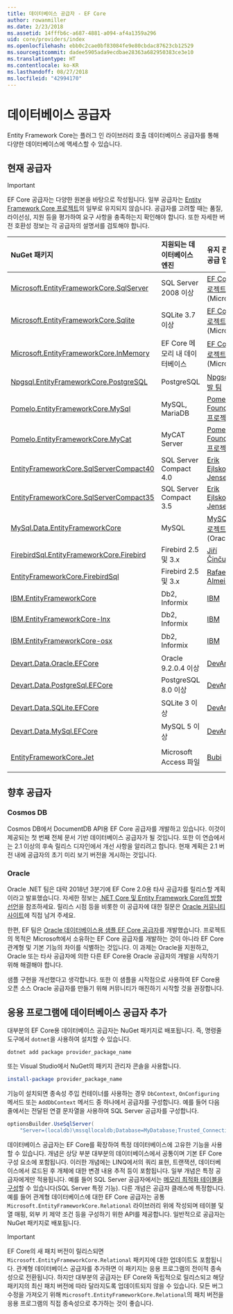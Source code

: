 ```yaml
---
title: 데이터베이스 공급자 - EF Core
author: rowanmiller
ms.date: 2/23/2018
ms.assetid: 14fffb6c-a687-4881-a094-af4a1359a296
uid: core/providers/index
ms.openlocfilehash: ebb0c2cae0bf83084fe9e80cbdac87623cb12529
ms.sourcegitcommit: dadee5905ada9ecdbae28363a682950383ce3e10
ms.translationtype: HT
ms.contentlocale: ko-KR
ms.lasthandoff: 08/27/2018
ms.locfileid: "42994170"
---
```

# <a name="database-providers"></a>데이터베이스 공급자

Entity Framework Core는 플러그 인 라이브러리 호출 데이터베이스 공급자를 통해 다양한 데이터베이스에 액세스할 수 있습니다.

## <a name="current-providers"></a>현재 공급자
> [!IMPORTANT]  
> EF Core 공급자는 다양한 원본을 바탕으로 작성됩니다. 일부 공급자는 [Entity Framework Core 프로젝트](https://github.com/aspnet/EntityFrameworkCore)의 일부로 유지되지 않습니다. 공급자를 고려할 때는 품질, 라이선싱, 지원 등을 평가하여 요구 사항을 충족하는지 확인해야 합니다. 또한 자세한 버전 호환성 정보는 각 공급자의 설명서를 검토해야 합니다.

| NuGet 패키지                                                                                                        | 지원되는 데이터베이스 엔진 | 유지 관리자/공급 업체                                                           | 참고/요구 사항           | 유용한 링크                                                                                                                                                                                       |
|:---------------------------------------------------------------------------------------------------------------------|:---------------------------|:------------------------------------------------------------------------------|:-------------------------------|:---------------------------------------------------------------------------------------------------------------------------------------------------------------------------------------------------|
| [Microsoft.EntityFrameworkCore.SqlServer](https://www.nuget.org/packages/Microsoft.EntityFrameworkCore.SqlServer)    | SQL Server 2008 이상    | [EF Core 프로젝트](https://github.com/aspnet/EntityFrameworkCore/)(Microsoft) |                                | [docs](xref:core/providers/sql-server/index)                                                                                                                                                       |
| [Microsoft.EntityFrameworkCore.Sqlite](https://www.nuget.org/packages/Microsoft.EntityFrameworkCore.Sqlite)          | SQLite 3.7 이상         | [EF Core 프로젝트](https://github.com/aspnet/EntityFrameworkCore/)(Microsoft) |                                | [docs](xref:core/providers/sqlite/index)                                                                                                                                                           |
| [Microsoft.EntityFrameworkCore.InMemory](https://www.nuget.org/packages/Microsoft.EntityFrameworkCore.InMemory)      | EF Core 메모리 내 데이터베이스 | [EF Core 프로젝트](https://github.com/aspnet/EntityFrameworkCore/)(Microsoft) | 테스트 전용               | [docs](xref:core/providers/in-memory/index)                                                                                                                                                        |
| [Npgsql.EntityFrameworkCore.PostgreSQL](https://www.nuget.org/packages/Npgsql.EntityFrameworkCore.PostgreSQL)        | PostgreSQL                 | [Npgsql 개발 팀](https://github.com/npgsql)                          |                                | [docs](http://www.npgsql.org/efcore/index.html)                                                                                                                                                    |
| [Pomelo.EntityFrameworkCore.MySql](https://www.nuget.org/packages/Pomelo.EntityFrameworkCore.MySql)                  | MySQL, MariaDB             | [Pomelo Foundation 프로젝트](https://github.com/PomeloFoundation)              |                                | [readme](https://github.com/PomeloFoundation/Pomelo.EntityFrameworkCore.MySql/blob/master/README.md)                                                                                               |
| [Pomelo.EntityFrameworkCore.MyCat](https://www.nuget.org/packages/Pomelo.EntityFrameworkCore.MyCat)                  | MyCAT Server               | [Pomelo Foundation 프로젝트](https://github.com/PomeloFoundation)              | 시험판, 최대 EF Core 1.1 | [readme](https://github.com/PomeloFoundation/Pomelo.EntityFrameworkCore.MyCat/blob/master/README.md)                                                                                               |
| [EntityFrameworkCore.SqlServerCompact40](https://www.nuget.org/packages/EntityFrameworkCore.SqlServerCompact40)      | SQL Server Compact 4.0     | [Erik Ejlskov Jensen](https://github.com/ErikEJ/)                             | .NET Framework                 | [wiki](https://github.com/ErikEJ/EntityFramework.SqlServerCompact/wiki/Using-EF-Core-with-SQL-Server-Compact-in-Traditional-.NET-Applications)                                                     |
| [EntityFrameworkCore.SqlServerCompact35](https://www.nuget.org/packages/EntityFrameworkCore.SqlServerCompact35)      | SQL Server Compact 3.5     | [Erik Ejlskov Jensen](https://github.com/ErikEJ/)                             | .NET Framework                 | [wiki](https://github.com/ErikEJ/EntityFramework.SqlServerCompact/wiki/Using-EF-Core-with-SQL-Server-Compact-in-Traditional-.NET-Applications)                                                     |
| [MySql.Data.EntityFrameworkCore](https://www.nuget.org/packages/MySql.Data.EntityFrameworkCore)                      | MySQL                      | [MySQL 프로젝트](http://dev.mysql.com)(Oracle)                                | 시험판                    | [docs](https://dev.mysql.com/doc/connector-net/en/)                                                                                                                                                |
| [FirebirdSql.EntityFrameworkCore.Firebird](https://www.nuget.org/packages/FirebirdSql.EntityFrameworkCore.Firebird/) | Firebird 2.5 및 3.x       | [Jiří Činčura](https://github.com/cincuranet)                                 | EF Core 2.0 이상            | [docs](https://github.com/cincuranet/FirebirdSql.Data.FirebirdClient/blob/master/Provider/docs/entity-framework-core.md)                                                                           |
| [EntityFrameworkCore.FirebirdSql](https://www.nuget.org/packages/EntityFrameworkCore.FirebirdSql/)                   | Firebird 2.5 및 3.x       | [Rafael Almeida](https://github.com/ralmsdeveloper)                           | EF Core 2.0 이상            | [wiki](https://github.com/ralmsdeveloper/EntityFrameworkCore.FirebirdSQL/wiki)                                                                                                                     |
| [IBM.EntityFrameworkCore](https://www.nuget.org/packages/IBM.EntityFrameworkCore)                                    | Db2, Informix              | [IBM](https://ibm.com)                                                        | Windows 버전                | [블로그](https://www.ibm.com/developerworks/community/blogs/96960515-2ea1-4391-8170-b0515d08e4da/entry/Creating_Entity_Data_Model_using_IBM_Data_Server_providers_for_Entity_Framework_Core?lang=en) |
| [IBM.EntityFrameworkCore-lnx](https://www.nuget.org/packages/IBM.EntityFrameworkCore-lnx)                            | Db2, Informix              | [IBM](https://ibm.com)                                                        | Linux 버전                  | [블로그](https://www.ibm.com/developerworks/community/blogs/96960515-2ea1-4391-8170-b0515d08e4da/entry/Creating_Entity_Data_Model_using_IBM_Data_Server_providers_for_Entity_Framework_Core?lang=en) |
| [IBM.EntityFrameworkCore-osx](https://www.nuget.org/packages/IBM.EntityFrameworkCore-osx)                            | Db2, Informix              | [IBM](https://ibm.com)                                                        | macOS 버전                  | [블로그](https://www.ibm.com/developerworks/community/blogs/96960515-2ea1-4391-8170-b0515d08e4da/entry/Creating_Entity_Data_Model_using_IBM_Data_Server_providers_for_Entity_Framework_Core?lang=en) |
| [Devart.Data.Oracle.EFCore](https://www.nuget.org/packages/Devart.Data.Oracle.EFCore/)                               | Oracle 9.2.0.4 이상     | [DevArt](https://www.devart.com/)                                             | 지급                           | [docs](https://www.devart.com/dotconnect/oracle/docs/)                                                                                                                                             |
| [Devart.Data.PostgreSql.EFCore](https://www.nuget.org/packages/Devart.Data.PostgreSql.EFCore/)                       | PostgreSQL 8.0 이상     | [DevArt](https://www.devart.com/)                                             | 지급                           | [docs](https://www.devart.com/dotconnect/postgresql/docs/)                                                                                                                                         |
| [Devart.Data.SQLite.EFCore](https://www.nuget.org/packages/Devart.Data.SQLite.EFCore/)                               | SQLite 3 이상           | [DevArt](https://www.devart.com/)                                             | 지급                           | [docs](https://www.devart.com/dotconnect/sqlite/docs/)                                                                                                                                             |
| [Devart.Data.MySql.EFCore](https://www.nuget.org/packages/Devart.Data.MySql.EFCore/)                                 | MySQL 5 이상            | [DevArt](https://www.devart.com/)                                             | 지급                           | [docs](https://www.devart.com/dotconnect/mysql/docs/)                                                                                                                                              |
| [EntityFrameworkCore.Jet](https://www.nuget.org/packages/EntityFrameworkCore.Jet/)                                   | Microsoft Access 파일     | [Bubi](https://github.com/bubibubi)                                           | EF Core 2.0, .NET Framework    | [readme](https://github.com/bubibubi/EntityFrameworkCore.Jet/blob/master/docs/README.md)                                                                                                           |

## <a name="future-providers"></a>향후 공급자

### <a name="cosmos-db"></a>Cosmos DB

Cosmos DB에서 DocumentDB API용 EF Core 공급자를 개발하고 있습니다. 이것이 제공되는 첫 번째 전체 문서 기반 데이터베이스 공급자가 될 것입니다. 또한 이 연습에서는 2.1 이상의 후속 릴리스 디자인에서 개선 사항을 알리려고 합니다. 현재 계획은 2.1 버전 내에 공급자의 초기 미리 보기 버전을 게시하는 것입니다.

### <a name="oracle"></a>Oracle
Oracle .NET 팀은 대략 2018년 3분기에 EF Core 2.0용 타사 공급자를 릴리스할 계획이라고 발표했습니다. 자세한 정보는 [.NET Core 및 Entity Framework Core의 방향 선언](http://www.oracle.com/technetwork/topics/dotnet/tech-info/odpnet-dotnet-ef-core-sod-4395108.pdf)을 참조하세요.
릴리스 시점 등을 비롯한 이 공급자에 대한 질문은 [Oracle 커뮤니티 사이트](https://community.oracle.com/)에 직접 남겨 주세요.

한편, EF 팀은 [Oracle 데이터베이스용 샘플 EF Core 공급자](https://github.com/aspnet/EntityFrameworkCore/tree/master/samples/OracleProvider)를 개발했습니다. 프로젝트의 목적은 Microsoft에서 소유하는 EF Core 공급자를 개발하는 것이 아니라 EF Core 관계형 및 기본 기능의 차이를 식별하는 것입니다. 이 과제는 Oracle을 지원하고, Oracle 또는 타사 공급자에 의한 다른 EF Core용 Oracle 공급자의 개발을 시작하기 위해 해결해야 합니다.

샘플 구현을 개선했다고 생각합니다. 또한 이 샘플을 시작점으로 사용하여 EF Core용 오픈 소스 Oracle 공급자를 만들기 위해 커뮤니티가 매진하기 시작할 것을 권장합니다.

## <a name="adding-a-database-provider-to-your-application"></a>응용 프로그램에 데이터베이스 공급자 추가

대부분의 EF Core용 데이터베이스 공급자는 NuGet 패키지로 배포됩니다. 즉, 명령줄 도구에서 `dotnet`을 사용하여 설치할 수 있습니다.

``` console
dotnet add package provider_package_name
```

또는 Visual Studio에서 NuGet의 패키지 관리자 콘솔을 사용합니다.

``` powershell
install-package provider_package_name
```

기능이 설치되면 종속성 주입 컨테이너를 사용하는 경우 `DbContext`, `OnConfiguring` 메서드 또는 `AddDbContext` 메서드 중 하나에서 공급자를 구성합니다. 예를 들어 다음 줄에서는 전달된 연결 문자열을 사용하여 SQL Server 공급자를 구성합니다.

``` csharp
optionsBuilder.UseSqlServer(
    "Server=(localdb)\mssqllocaldb;Database=MyDatabase;Trusted_Connection=True;");
```  

데이터베이스 공급자는 EF Core를 확장하여 특정 데이터베이스에 고유한 기능을 사용할 수 있습니다. 개념은 상당 부분 대부분의 데이터베이스에서 공통이며 기본 EF Core 구성 요소에 포함됩니다. 이러한 개념에는 LINQ에서의 쿼리 표현, 트랜잭션, 데이터베이스에서 로드된 후 개체에 대한 변경 내용 추적 등이 포함됩니다. 일부 개념은 특정 공급자에게만 적용됩니다. 예를 들어 SQL Server 공급자에서는 [메모리 최적화 테이블을 구성](xref:core/providers/sql-server/memory-optimized-tables)할 수 있습니다(SQL Server 특정 기능). 다른 개념은 공급자 클래스에 특정합니다. 예를 들어 관계형 데이터베이스에 대한 EF Core 공급자는 공통 `Microsoft.EntityFrameworkCore.Relational` 라이브러리 위에 작성되며 테이블 및 열 매핑, 외부 키 제약 조건 등을 구성하기 위한 API를 제공합니다. 일반적으로 공급자는 NuGet 패키지로 배포됩니다.

> [!IMPORTANT]  
> EF Core의 새 패치 버전이 릴리스되면 `Microsoft.EntityFrameworkCore.Relational` 패키지에 대한 업데이트도 포함됩니다. 관계형 데이터베이스 공급자를 추가하면 이 패키지는 응용 프로그램의 전이적 종속성으로 전환됩니다. 하지만 대부분의 공급자는 EF Core와 독립적으로 릴리스되고 해당 패키지의 최신 패치 버전에 따라 달라지도록 업데이트되지 않을 수 있습니다. 모든 버그 수정을 가져오기 위해 `Microsoft.EntityFrameworkCore.Relational`의 패치 버전을 응용 프로그램의 직접 종속성으로 추가하는 것이 좋습니다.
